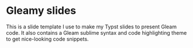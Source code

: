 # Gleamy slides

This is a slide template I use to make my Typst slides to present Gleam code.
It also contains a Gleam sublime syntax and code highlighting theme to get
nice-looking code snippets.

